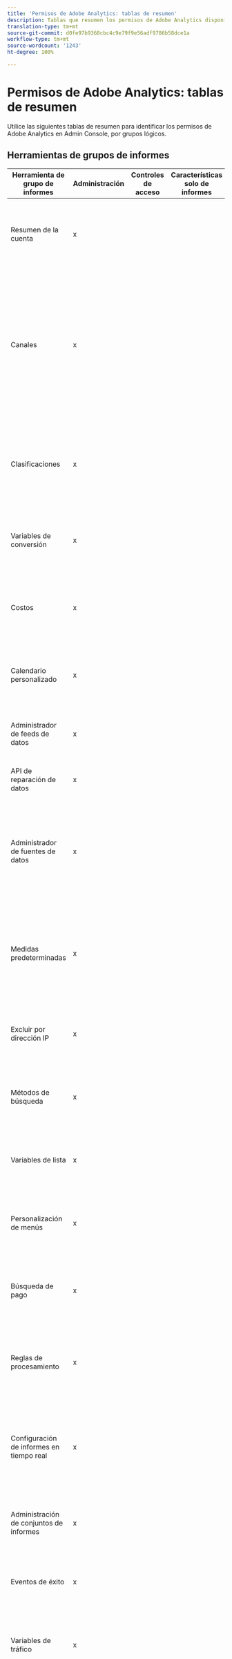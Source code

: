 ```yaml
---
title: 'Permisos de Adobe Analytics: tablas de resumen'
description: Tablas que resumen los permisos de Adobe Analytics disponibles en Admin Console.
translation-type: tm+mt
source-git-commit: d0fe97b9368cbc4c9e79f9e56adf9786b58dce1a
workflow-type: tm+mt
source-wordcount: '1243'
ht-degree: 100%

---
```



# Permisos de Adobe Analytics: tablas de resumen

Utilice las siguientes tablas de resumen para identificar los permisos de Adobe Analytics en Admin Console, por grupos lógicos.

## Herramientas de grupos de informes

| Herramienta de grupo de informes | Administración | Controles de acceso | Características solo de informes | Obsoleto | Descripción |
| --- | --- | --- | --- | --- | --- |
| Resumen de la cuenta | x |  |  |  | Otorga acceso a General > Configuración general de la cuenta en el Administrador de grupos de informes. |
| Canales | x |  |  |  | Otorga acceso a los Canales de marketing, incluido el Administrador de canales de marketing, las Reglas de procesamiento de canal de marketing y la Caducidad de canal de marketing en el Administrador de grupos de informes. |
| Clasificaciones | x |  |  |  | Otorga acceso a todas las configuraciones de clasificación en el Administrador de grupos de informes. Este elemento de permiso incluye: |
| Variables de conversión | x |  |  |  | Otorga acceso a Conversión > Variables de conversión en el Administrador de grupos de informes. |
| Costos | x |  |  |  | Concede acceso a Canales de marketing > Costes de canal de marketing, en el Administrador de grupos de informes. |
| Calendario personalizado | x |  |  |  | Otorga acceso a General > Personalizar calendario en el Administrador de grupos de informes. |
| Administrador de feeds de datos | x |  |  |  | Otorga acceso a Administración > Feeds de datos en la navegación superior de Analytics. |
| API de reparación de datos | x |  |  |  | Otorga acceso a la API de reparación de datos |
| Administrador de fuentes de datos | x |  |  |  | Otorga acceso a Administración > Fuentes de datos en la navegación superior de Analytics. Requiere el elemento de permiso &#39;Administración de grupos de informes&#39;. |
| Medidas predeterminadas | x |  |  |  | Otorga acceso a Configuración de grupos de informes individuales > Métricas predeterminadas en el Administrador de grupos de informes. |
| Excluir por dirección IP | x |  |  |  | Otorga acceso a Administración > Excluir por dirección IP en la navegación superior de Analytics. |
| Métodos de búsqueda | x |  |  |  | Otorga acceso a Conversión > Métodos de búsqueda en el Administrador de grupos de informes. |
| Variables de lista | x |  |  |  | Otorga acceso a Conversión > Variables de lista en el Administrador de grupos de informes. |
| Personalización de menús | x |  |  |  | Otorga acceso a General > Personalizar menús en el Administrador de grupos de informes. |
| Búsqueda de pago | x |  |  |  | Otorga acceso a General > Detección de búsqueda de pago en el Administrador de grupos de informes. |
| Reglas de procesamiento | x |  |  |  | Otorga acceso a General > Reglas de procesamiento y General > Reglas de bots en el Administrador de grupos de informes. |
| Configuración de informes en tiempo real | x |  |  |  | Otorga acceso a Tiempo real en el Administrador de grupos de informes. Utilice el elemento de permiso &#39;Informe en tiempo real&#39; para conceder acceso al informe en sí. |
| Administración de conjuntos de informes | x |  |  |  | Otorga acceso al Administrador de grupos de informes, pero no permite ningún cambio. |
| Eventos de éxito | x |  |  |  | Otorga acceso a Conversión > Eventos de éxito en el Administrador de grupos de informes. |
| Variables de tráfico | x |  |  |  | Otorga acceso a Tráfico > Variables de tráfico en el Administrador de grupos de informes. |
| Visitante único | x |  |  |  | Otorga acceso a Conversión > Variable de visitante único. No suele usarse en implementaciones modernas. |
| Filtros de dirección URL | x |  |  |  | Otorga acceso a General > Filtros URL internos en el Administrador de grupos de informes. |
| Detección de anomalías |  | x |  |  | Otorga acceso a la Detección de anomalías en Analysis Workspace. |
| Análisis de contribución |  | x |  |  | Otorga acceso al menú que aparece al hacer clic con el botón derecho en &#39;Ejecutar análisis de contribución&#39; en Analysis Workspace. |
| Informe del Data Warehouse personalizado |  | x |  |  | Otorga acceso a Herramientas > Data Warehouse en la navegación superior de Analytics. |
| Páginas de bots |  |  | x |  | Otorga acceso al informe Métricas del sitio > Bots > Páginas de bots en Reports &amp; Analytics. |
| Bots |  |  | x |  | Concede acceso a Métricas del sitio > Bots > Informe de bots en Reports &amp; Analytics. |
| Informe de canal |  |  | x |  | Concede acceso a Canales de marketing > Informe general del canal en Reports &amp; Analytics. |
| Visitas de retorno diario |  |  | x |  | Otorga acceso a Retención de visitantes > Visitas de retorno diario en Reports &amp; Analytics. |
| Informes recomendados |  |  | x |  | Otorga acceso a Métricas del sitio > Mis informes recomendados en Reports &amp; Analytics. |
| Informe en tiempo real |  |  | x |  | Otorga acceso a Métricas del sitio > Tiempo real en Reports &amp; Analytics. Utilice el elemento de permiso &#39;Configuración de informes en tiempo real&#39; para otorgar acceso a la configuración de este informe. |
| Visitas de retorno |  |  | x |  | Otorga acceso a Retención de visitantes > Visitas de retorno en Reports &amp; Analytics. |
| Configuración de Advertising Analytics |  |  |  | x | No se usa. |
| Informe breve de resumen de la empresa |  |  |  | x | No se usa. |
| Data Warehouse |  |  |  | x | No se usa. En su lugar, utilice &#39;Informe del Data Warehouse personalizado&#39;. |
| Imagen |  |  |  | x | No se usa. |
| KPI/informe breve de medición |  |  |  | x | No se usa. |
| Últimos 100 visitantes |  |  |  | x | No se usa. |
| ClickMap heredado |  |  |  | x | No se usa. En su lugar, utilice Activity Map en Herramientas de Analytics. |
| Instalación heredada de ClickMap |  |  |  | x | No se usa. En su lugar, utilice Activity Map en Herramientas de Analytics. |
| Informe general de aplicaciones móviles |  |  |  | x | No se usa. |
| Totales de los grupos de informes |  |  |  | x | No se usa. |
| Grupos de informes (lectura) |  |  |  | x | No se usa. |
| Grupos de informes (escritura) |  |  |  | x | No se usa. |
| SiteCatalyst |  |  |  | x | No se usa. En su lugar, utilice &#39;Acceso a Analysis Workspace&#39;. |
| Social |  |  |  | x | No se usa. |
| Informe breve de texto |  |  |  | x | No se usa. |
| Administración del tráfico |  |  |  | x | No se usa. |
| Informe breve de resumen de uso |  |  |  | x | No se usa. |
| Configuración de vídeo |  |  |  | x | No se usa. |
| Recursos Web |  |  |  | x | No se usa. |

## Herramientas de Analytics

| Herramienta Analytics | Administración | Controles de acceso | Características solo de informes | Obsoleto | Descripción |
| --- | --- | --- | --- | --- | --- |
| Administrador de códigos | x |  |  |  | Se ha mantenido para propósitos heredados. Otorga acceso a Administración > Administrador de códigos. En la mayoría de los casos, utilice las bibliotecas incluidas en Adobe Experience Platform Launch. |
| Administrador de códigos - Servicios Web | x |  |  |  | Otorga acceso al Administrador de códigos mediante la API 1.4. |
| Ocultar grupos de informes | x |  |  |  | Concede acceso a Administración > Configuración de la empresa > Ocultar grupos de informes. Otorga la capacidad de ocultar cualquier grupo de informes de la organización, independientemente del acceso a su grupo de informes. |
| Integraciones (crear) | x |  |  |  | Otorga acceso a Administración > Data Connectors y permite al usuario crear conectores de datos. |
| Integraciones (eliminar) | x |  |  |  | Otorga acceso a Administración > Data Connectors y permite al usuario eliminar conectores de datos. |
| Integraciones (actualizar) | x |  |  |  | Otorga acceso a Administración > Data Connectors y permite al usuario modificar las configuraciones de conectores existentes. |
| Registros | x |  |  |  | Otorga acceso a Administración > Registros. |
| Registros - Servicios Web | x |  |  |  | Otorga acceso a los registros de extracción a través de la API 1.4. |
| Acciones pendientes | x |  |  |  | Otorga acceso a Administración > Configuraciones de la empresa > Acciones pendientes. |
| Seguridad | x |  |  |  | Otorga acceso a Administración > Configuraciones de la empresa > Administrador de seguridad. |
| Uso de llamadas al servidor | x |  |  |  | Otorga acceso a Administración > Uso de llamadas al servidor. |
| Asistencia | x |  |  |  | Otorga acceso a Administración > Configuraciones de la empresa > Información de asistencia. |
| Administración del tráfico | x |  |  |  | Concede acceso a Administración > Administración de tráfico. |
| Servicios Web | x |  |  |  | Otorga acceso a Administración > Configuraciones de la empresa > Servicios Web. |
| Activity Map |  | x |  |  | Otorga acceso a Herramientas > Activity Map. Permite al usuario utilizar la extensión Activity Map. |
| Usuarios con licencias para Ad Hoc Analysis |  | x |  |  | Ad Hoc Analysis ha llegado al final de su vida útil. [Más información](https://spark.adobe.com/page/S9Bhp66VJ2fEn/). |
| Acceso a Analysis Workspace |  | x |  |  | Disponen de acceso a Analysis Workspace. Los usuarios deben pertenecer a este grupo (opción preferida) o a Acceso a Reports &amp; Analytics para utilizar Adobe Analytics. |
| Analysis Workspace: Guardar como plantilla |  | x |  |  | Otorga acceso a Proyecto > Guardar como plantilla en Analysis Workspace. |
| Creación de métricas calculadas |  | x |  |  | Concede la capacidad de crear métricas calculadas en todas las capacidades de Analytics. |
| Acceso a Labs |  | x |  |  | Otorga acceso a Labs. |
| Report Builder |  | x |  |  | Habilita el botón de descarga en Herramientas > Report Builder, y permite al usuario autenticarse dentro de Microsoft Excel. |
| Creación de segmentos |  | x |  |  | Concede la capacidad de crear y compartir segmentos en todas las funciones de Analytics. |
| Publicación de segmentos |  | x |  |  | Concede la capacidad de convertir un segmento en una audiencia de Experience Cloud al crear o editar un segmento. |
| Acceso a Servicio Web |  | x |  |  | Concede la capacidad de usar la API, incluida la autenticación con sitios de terceros y el envío de llamadas de API. |
| Datos actuales |  |  | x |  | Habilita la opción para ver los datos actuales en los informes de Reports &amp; Analytics. |
| Acceso a Reports &amp; Analytics |  |  | x |  | Concede acceso a Reports &amp; Analytics. Los usuarios deben pertenecer a este grupo o a Acceso a Analysis Workspace (opción preferida) para utilizar Adobe Analytics. |
| Administración de Advertising Analytics |  |  |  | x | No se usa. |
| Promoción conjunta de marca |  |  |  | x | Ya no se utiliza. Concede acceso a Administración > Configuración de empresa > Promoción conjunta de marca. |
| Usuarios de licencias de Excel |  |  |  | x | No se usa. |
| Administrador de aplicaciones móviles |  |  |  | x | No se usa. |
| Administración de permisos |  |  |  | x | Ya no se utiliza. Otorga acceso a la interfaz de administración de usuarios heredada en Administración > Administración de usuarios. |
| Permisos (lectura) - Servicios Web |  |  |  | x | Ya no se utiliza. Permite al usuario ver permisos de Analytics heredados mediante la API de administración. Utilice Adobe Admin Console en su lugar. |
| Permisos (escritura) - Servicios Web |  |  |  | x | Ya no se utiliza. Permite al usuario editar permisos de Analytics heredados mediante la API de administración. Utilice Adobe Admin Console en su lugar. |
| Preferencias |  |  |  | x | No se usa. |
| Inicio de sesión único |  |  |  | x | Ya no se utiliza. Otorga acceso al servicio de inicio de sesión único obsoleto. |
